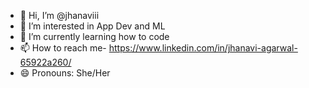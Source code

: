 - 👋 Hi, I’m @jhanaviii
- 👀 I’m interested in App Dev and ML
- 🌱 I’m currently learning how to code
- 📫 How to reach me- https://www.linkedin.com/in/jhanavi-agarwal-65922a260/
- 😄 Pronouns: She/Her

